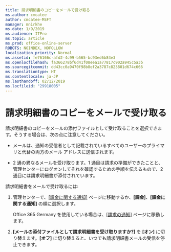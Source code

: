 ```yaml
---
title: 請求明細書のコピーをメールで受け取る
ms.author: cmcatee
author: cmcatee-MSFT
manager: mnirkhe
ms.date: 1/9/2019
ms.audience: ITPro
ms.topic: article
ms.prod: office-online-server
ROBOTS: NOINDEX, NOFOLLOW
localization_priority: Normal
ms.assetid: fe76166c-afd2-4c99-b565-bc93ed6b84e3
ms.openlocfilehash: fa366278bf6d41f08eea1a77817c902a945c5a3b
ms.sourcegitcommit: dd43cc0a9470f98b8ef2a3787c823801d674c666
ms.translationtype: HT
ms.contentlocale: ja-JP
ms.lasthandoff: 02/12/2019
ms.locfileid: "29918005"
---
```

# <a name="receive-copy-of-your-billing-statement-in-email"></a>請求明細書のコピーをメールで受け取る
請求明細書のコピーをメールの添付ファイルとして受け取ることを選択できます。そうする場合は、次の点に注意してください。
  
- メールは、通知の受信者として記載されているすべてのユーザーのプライマリと代替の両方のメール アドレスに送信されます。
    
- 2 通の異なるメールを受け取ります。1 通目は請求の準備ができたことと、管理センターにログオンしてそれを確認するための手順を伝えるもので、2 通目には請求明細書が添付されています。
    
請求明細書をメールで受け取るには:
  
1. 管理センターで、[[課金に関する通知]](https://go.microsoft.com/fwlink/p/?linkid=853212) ページに移動するか、**[課金]**、**[課金に関する通知]** の順に選択します。
    
    Office 365 Germany を使用している場合は、[[請求の通知]](https://go.microsoft.com/fwlink/p/?linkid=853213) ページに移動します。 
    
2. **[メールの添付ファイルとして請求明細書を受け取りますか?]** を **[オン]** に切り替えます。**[オフ]** に切り替えると、いつでも請求明細書メールの受信を停止できます。
    

